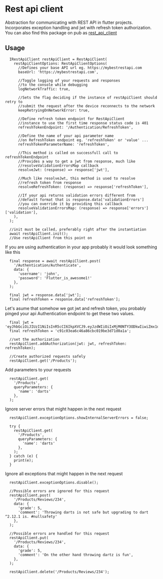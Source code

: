 # Rest api client
Abstraction for communicating with REST API in flutter projects. Incorporates exception handling and jwt with refresh token authorization.
You can also find this package on pub as [rest_api_client](https://pub.dev/packages/rest_api_client)

## Usage
```
  IRestApiClient restApiClient = RestApiClient(
    restApiClientOptions: RestApiClientOptions(
      //Defines your base API url eg. https://mybestrestapi.com
      baseUrl: 'https://mybestrestapi.com',

      //Toggle logging of your requests and responses
      //to the console while debugging
      logNetworkTraffic: true,

      //Sets the flag deciding if the instance of restApiClient should retry to
      //submit the request after the device reconnects to the network
      keepRetryingOnNetworkError: true,

      //Define refresh token endpoint for RestApiClient
      //instance to use the first time response status code is 401
      refreshTokenEndpoint: '/Authentication/RefreshToken',

      //Define the name of your api parameter name
      //on RefreshToken endpoint eg. 'refreshToken' or 'value' ...
      refreshTokenParameterName: 'refreshToken',

      //This method is called on successfull call to refreshTokenEndpoint
      //Provides a way to get a jwt from response, much like
      //resolveValidationErrorsMap callback
      resolveJwt: (response) => response['jwt'],

      //Much like resolveJwt, this method is used to resolve
      //refresh token from response
      resolveRefreshToken: (response) => response['refreshToken'],

      //If your api returns validation errors different from
      //default format that is response.data['validationErrors']
      //you can override it by providing this callback
      resolveValidationErrorsMap: (response) => response['errors']['validation'],
    ),
  );

  //init must be called, preferably right after the instantiation
  await restApiClient.init();
  //Use restApiClient from this point on
```

If you are using authentication in your app probably it would look something like this
```
  final response = await restApiClient.post(
    '/Authentication/Authenticate',
    data: {
      'username': 'john',
      'password': 'Flutter_is_awesome1!'
    },
  );

  final jwt = response.data['jwt'];
  final refreshToken = response.data['refreshToken'];
```

Let's asume that somehow we got jwt and refresh token,
you probably pinged your api Authentication endpoint to get these two values.
```
  final jwt = 'eyJhbGciOiJIUzI1NiIsInR5cCI6IkpXVCJ9.eyJzdWIiOiIxMjM0NTY3ODkwIiwiZmx1dHRlciI6IkZsdXR0ZXIgaXMgYXdlc29tZSIsImNoYWxsZW5nZSI6IllvdSBtYWRlIGl0LCB5b3UgY3JhY2tlZCB0aGUgY29kZS4gWW91J3JlIGF3ZXNvbWUgdG9vLiIsImlhdCI6MTUxNjIzOTAyMn0.5QJz8hhxYsHxShS4hWKdHzcFH_IsQQZAnWSEcHJkspE';
  final refreshToken = 'c91c03ea6c46a86cbc019be3d71d0a1a';

  //set the authorization
  restApiClient.addAuthorization(jwt: jwt, refreshToken: refreshToken);

  //Create authorized requests safely
  restApiClient.get('/Products');
```

Add parameters to your requests
```
  restApiClient.get(
    '/Products',
    queryParameters: {
      'name': 'darts'
    },
  );
```

Ignore server errors that might happen in the next request
```
  restApiClient.exceptionOptions.showInternalServerErrors = false;

  try {
    restApiClient.get(
      '/Products',
      queryParameters: {
        'name': 'darts'
      },
    );
  } catch (e) {
    print(e);
  }
```

Ignore all exceptions that might happen in the next request
```
  restApiClient.exceptionOptions.disable();

  //Possible errors are ignored for this request
  restApiClient.post(
    '/Products/Reviews/234',
    data: {
      'grade': 5,
      'comment': 'Throwing darts is not safe but upgrading to dart ^2.12.1 is. #nullsafety'
    },
  );

  //Possible errors are handled for this request
  restApiClient.put(
    '/Products/Reviews/234',
    data: {
      'grade': 5,
      'comment': 'On the other hand throwing dartz is fun',
    },
  );

  restApiClient.delete('/Products/Reviews/234');
```
